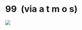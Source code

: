 <!--
id: 25924198
link: http://tumblr.atmos.org/post/25924198/99-via-a-t-m-o-s
slug: 99-via-a-t-m-o-s
date: Sat Feb 09 2008 08:10:17 GMT-0800 (PST)
publish: 2008-02-09
tags: 
title: 99  (via a t m o s)
-->


99  (via a t m o s)
===================

![](http://24.media.tumblr.com/ZyX8Upfyn57wrqbqbKcakXjJ_500.jpg)

